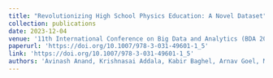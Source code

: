 ```yaml
---
title: "Revolutionizing High School Physics Education: A Novel Dataset"
collection: publications
date: 2023-12-04
venue: '11th International Conference on Big Data and Analytics (BDA 2023)'
paperurl: 'https://doi.org/10.1007/978-3-031-49601-1_5'
link: 'https://doi.org/10.1007/978-3-031-49601-1_5'
authors: 'Avinash Anand, Krishnasai Addala, Kabir Baghel, Arnav Goel, Medha Hira, Rushali Gupta, Rajiv Ratn Shah'
---
```

